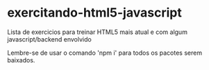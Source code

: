 # exercitando-html5-javascript
Lista de exercicios para treinar HTML5 mais atual e com algum javascript/backend envolvido

Lembre-se de usar o comando 'npm i' para todos os pacotes serem baixados.
